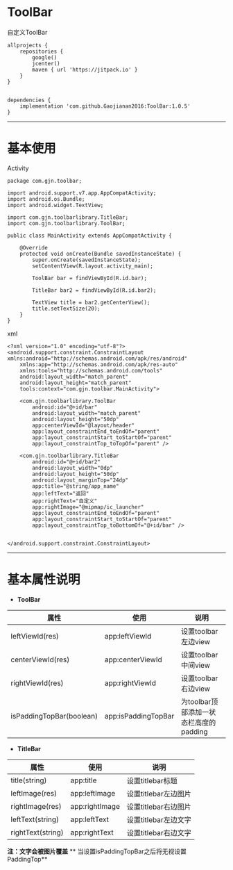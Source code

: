 # ToolBar
自定义ToolBar

```
allprojects {
    repositories {
        google()
        jcenter()
        maven { url 'https://jitpack.io' }
    }
}


dependencies {
    implementation 'com.github.Gaojianan2016:ToolBar:1.0.5'
}
```

------------------------

# 基本使用
Activity

```
package com.gjn.toolbar;

import android.support.v7.app.AppCompatActivity;
import android.os.Bundle;
import android.widget.TextView;

import com.gjn.toolbarlibrary.TitleBar;
import com.gjn.toolbarlibrary.ToolBar;

public class MainActivity extends AppCompatActivity {

    @Override
    protected void onCreate(Bundle savedInstanceState) {
        super.onCreate(savedInstanceState);
        setContentView(R.layout.activity_main);

        ToolBar bar = findViewById(R.id.bar);

        TitleBar bar2 = findViewById(R.id.bar2);

        TextView title = bar2.getCenterView();
        title.setTextSize(20);
    }
}
```

xml

```
<?xml version="1.0" encoding="utf-8"?>
<android.support.constraint.ConstraintLayout xmlns:android="http://schemas.android.com/apk/res/android"
    xmlns:app="http://schemas.android.com/apk/res-auto"
    xmlns:tools="http://schemas.android.com/tools"
    android:layout_width="match_parent"
    android:layout_height="match_parent"
    tools:context="com.gjn.toolbar.MainActivity">

    <com.gjn.toolbarlibrary.ToolBar
        android:id="@+id/bar"
        android:layout_width="match_parent"
        android:layout_height="50dp"
        app:centerViewId="@layout/header"
        app:layout_constraintEnd_toEndOf="parent"
        app:layout_constraintStart_toStartOf="parent"
        app:layout_constraintTop_toTopOf="parent" />

    <com.gjn.toolbarlibrary.TitleBar
        android:id="@+id/bar2"
        android:layout_width="0dp"
        android:layout_height="50dp"
        android:layout_marginTop="24dp"
        app:title="@string/app_name"
        app:leftText="返回"
        app:rightText="自定义"
        app:rightImage="@mipmap/ic_launcher"
        app:layout_constraintEnd_toEndOf="parent"
        app:layout_constraintStart_toStartOf="parent"
        app:layout_constraintTop_toBottomOf="@+id/bar" />


</android.support.constraint.ConstraintLayout>

```

---------------------

 # 基本属性说明
- **ToolBar**

|属性|使用|说明|
|-|-|-|
|leftViewId(res)|app:leftViewId|设置toolbar左边view|
|centerViewId(res)|app:centerViewId|设置toolbar中间view|
|rightViewId(res)|app:rightViewId|设置toolbar右边view|
|isPaddingTopBar(boolean)|app:isPaddingTopBar|为toolbar顶部添加一状态栏高度的padding|

- **TitleBar**

|属性|使用|说明|
|-|-|-|
|title(string)|app:title|设置titlebar标题|
|leftImage(res)|app:leftImage|设置titlebar左边图片|
|rightImage(res)|app:rightImage|设置titlebar右边图片|
|leftText(string)|app:leftText|设置titlebar左边文字|
|rightText(string)|app:rightText|设置titlebar右边文字|

**注：文字会被图片覆盖**
**    当设置isPaddingTopBar之后将无视设置PaddingTop**

